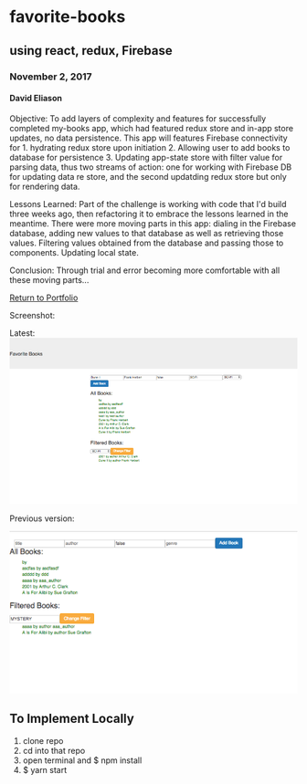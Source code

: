 # favorite-books
## using react, redux, Firebase
### November 2, 2017
#### David Eliason

Objective:
To add layers of complexity and features for successfully completed my-books app, which had featured redux store and in-app store updates, no data persistence. This app will features Firebase connectivity for 1. hydrating redux store upon initiation 2. Allowing user to add books to database for persistence 3. Updating app-state store with filter value for parsing data, thus two streams of action: one for working with Firebase DB for updating data re store, and the second updatding redux store but only for rendering data.


Lessons Learned:
Part of the challenge is working with code that I'd build three weeks ago, then refactoring it to embrace the lessons learned in the meantime. There were more moving parts in this app: dialing in the Firebase database, adding new values to that database as well as retrieving those values. Filtering values obtained from the database and passing those to components. Updating local state.

Conclusion:
Through trial and error becoming more comfortable with all these moving parts...

[Return to Portfolio](https://davideliason.github.io/)

Screenshot:

Latest:
![Favorite Books](./favorite-books2.png?raw=true "v2.0")


Previous version:

![Favorite Books](./favorite-books.png?raw=true "v1.0")

## To Implement Locally
1. clone repo
2. cd into that repo
3. open terminal and $ npm install 
4. $ yarn start

